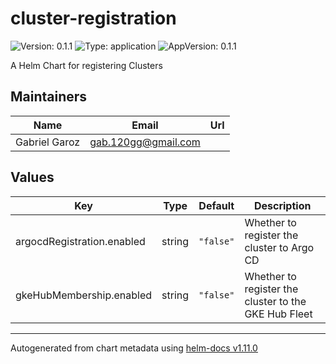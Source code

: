 # cluster-registration

![Version: 0.1.1](https://img.shields.io/badge/Version-0.1.1-informational?style=flat-square) ![Type: application](https://img.shields.io/badge/Type-application-informational?style=flat-square) ![AppVersion: 0.1.1](https://img.shields.io/badge/AppVersion-0.1.1-informational?style=flat-square)

A Helm Chart for registering Clusters

## Maintainers

| Name | Email | Url |
| ---- | ------ | --- |
| Gabriel Garoz | <gab.120gg@gmail.com> |  |

## Values

| Key | Type | Default | Description |
|-----|------|---------|-------------|
| argocdRegistration.enabled | string | `"false"` | Whether to register the cluster to Argo CD |
| gkeHubMembership.enabled | string | `"false"` | Whether to register the cluster to the GKE Hub Fleet |

----------------------------------------------
Autogenerated from chart metadata using [helm-docs v1.11.0](https://github.com/norwoodj/helm-docs/releases/v1.11.0)
